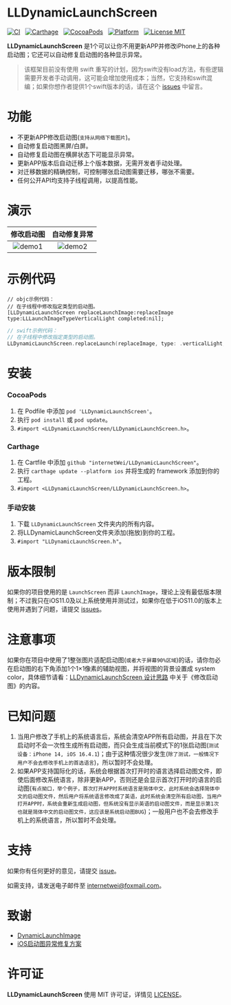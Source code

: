 LLDynamicLaunchScreen
==============
[![CI](https://github.com/internetWei/LLDynamicLaunchScreen/workflows/LLDynamicLaunchScreen%20CI/badge.svg)](https://github.com/internetWei/LLDynamicLaunchScreen/actions)&nbsp;&nbsp; [![Carthage](https://img.shields.io/badge/Carthage-compatible-brightgreen)](https://github.com/Carthage/Carthage)&nbsp; &nbsp;[![CocoaPods](https://img.shields.io/badge/pod-1.0.7-blue)](http://cocoapods.org/pods/LLDynamicLaunchScreen)&nbsp;&nbsp; [![Platform](https://img.shields.io/badge/platform-iOS-blue)](https://www.apple.com/nl/ios)&nbsp;&nbsp; [![License MIT](https://img.shields.io/badge/license-MIT-brightgreen.svg?style=flat)](https://github.com/internetWei/LLDynamicLaunchScreen/blob/master/LICENSE)

__LLDynamicLaunchScreen__ 是1个可以让你不用更新APP并修改iPhone上的各种启动图；它还可以自动修复启动图的各种显示异常。

> 该框架目前没有使用 swift 重写的计划，因为swift没有load方法，有些逻辑需要开发者手动调用，这可能会增加使用成本；当然，它支持和swift混编；如果你想作者提供1个swift版本的话，请在这个 [issues](https://github.com/internetWei/LLDynamicLaunchScreen/issues/18) 中留言。

功能
==============

- 不更新APP修改启动图(`支持从网络下载图片`)。
- 自动修复启动图黑屏/白屏。
- 自动修复启动图在横屏状态下可能显示异常。
- 更新APP版本后自动迁移上个版本数据，无需开发者手动处理。
- 对迁移数据的精确控制，可控制哪张启动图需要迁移，哪张不需要。
- 任何公开API均支持子线程调用，以提高性能。

演示
==============
| 修改启动图  | 自动修复异常 |
| :-------------: | :-------------: |
| ![demo1](https://s1.ax1x.com/2023/05/25/p9Hv4MT.gif) | ![demo2](https://s1.ax1x.com/2023/05/25/p9Hv7dJ.gif) |

示例代码
==============
```objc
// objc示例代码：
// 在子线程中修改指定类型的启动图。
[LLDynamicLaunchScreen replaceLaunchImage:replaceImage type:LLLaunchImageTypeVerticalLight completed:nil];
```

```swift
// swift示例代码：
// 在子线程中修改指定类型的启动图。
LLDynamicLaunchScreen.replaceLaunch(replaceImage, type: .verticalLight, completed: nil)
```

安装
==============

### CocoaPods
1. 在 Podfile 中添加 `pod 'LLDynamicLaunchScreen'`。
2. 执行 `pod install` 或 `pod update`。
3. `#import <LLDynamicLaunchScreen/LLDynamicLaunchScreen.h>`。

### Carthage
1. 在 Cartfile 中添加 `github "internetWei/LLDynamicLaunchScreen"`。
2. 执行 `carthage update --platform ios` 并将生成的 framework 添加到你的工程。
3. `#import <LLDynamicLaunchScreen/LLDynamicLaunchScreen.h>`。

### 手动安装
1. 下载 `LLDynamicLaunchScreen` 文件夹内的所有内容。
2. 将LLDynamicLaunchScreen文件夹添加(拖放)到你的工程。
3. `#import "LLDynamicLaunchScreen.h"`。

版本限制
==============

如果你的项目使用的是 `LaunchScreen` 而非 `LaunchImage`，理论上没有最低版本限制；不过我只在iOS11.0及以上系统使用并测试过，如果你在低于iOS11.0的版本上使用并遇到了问题，请提交 [issues](https://github.com/internetWei/LLDynamicLaunchScreen/issues/new)。

注意事项
==============

如果你在项目中使用了1整张图片适配启动图(`或者大于屏幕90%区域`)的话，请你勿必在启动图的右下角添加1个1×1像素的辅助视图，并将视图的背景设置成 system color，具体细节请看：[LLDynamicLaunchScreen 设计思路](https://juejin.cn/post/6913163202851241998) 中关于《修改启动图》的内容。

已知问题
==============

1. 当用户修改了手机上的系统语言后，系统会清空APP所有启动图，并且在下次启动时不会一次性生成所有启动图，而只会生成当前模式下的1张启动图(`测试设备：iPhone 14, iOS 16.4.1`)；由于这种情况很少发生(`除了测试，一般情况下用户不会去修改手机上的首选语言`)，所以暂时不会处理。
2. 如果APP支持国际化的话，系统会根据首次打开时的语言选择启动图文件，即使后面修改系统语言，除非更新APP，否则还是会显示首次打开时的语言的启动图(`有点拗口，举个例子，首次打开APP时系统语言是简体中文，此时系统会选择简体中文的启动图文件，然后用户将系统语言修改成了英语，此时系统会清空所有启动图，当用户打开APP时，系统会重新生成启动图，但系统没有显示英语的启动图文件，而是显示第1次也就是简体中文的启动图文件，这应该是系统启动图BUG`)；一般用户也不会去修改手机上的系统语言，所以暂时不会处理。

支持
==============

如果你有任何更好的意见，请提交 [issue](https://github.com/internetWei/LLDynamicLaunchScreen/issues/new)。

如需支持，请发送电子邮件至 [internetwei@foxmail.com](internetwei@foxmail.com)。

致谢
==============

* [DynamicLaunchImage](https://github.com/iversonxh/DynamicLaunchImage)
* [iOS启动图异常修复方案](https://mp.weixin.qq.com/s/giXmBAC0ft-kRB3BloawzA)

许可证
==============

__LLDynamicLaunchScreen__ 使用 MIT 许可证，详情见 [LICENSE](https://raw.githubusercontent.com/internetWei/LLDynamicLaunchScreen/master/LICENSE)。